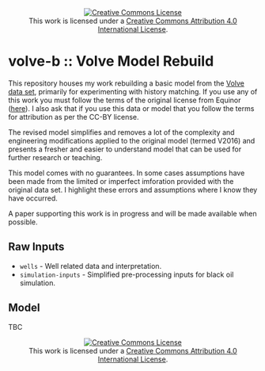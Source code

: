 
<d1>
    <center>
    <a rel="license" href="http://creativecommons.org/licenses/by/4.0/"><img alt="Creative Commons License" style="border-width:0" src="https://i.creativecommons.org/l/by/4.0/88x31.png" /></a><br />This work is licensed under a <a rel="license" href="http://creativecommons.org/licenses/by/4.0/">Creative Commons Attribution 4.0 International License</a>.
    </center>
</d1>

# volve-b :: Volve Model Rebuild

This repository houses my work rebuilding a basic model from the [Volve data set](https://www.equinor.com/en/how-and-why/digitalisation-in-our-dna/volve-field-data-village-download.html),
primarily for experimenting with history matching.
If you use any of this work you must follow the terms of the original license
from Equinor ([here](https://www.equinor.com/content/dam/statoil/documents/what-we-do/Equinor-HRS-Terms-and-conditions-for-licence-to-data-Volve.pdf)). I also ask that if you use this data or model that you follow the terms for attribution as per the CC-BY license.

The revised model simplifies and removes a lot of the complexity and engineering modifications applied to
the original model (termed V2016) and presents a fresher and easier to understand model that can
be used for further research or teaching.

This model comes with no guarantees. In some cases assumptions have been made from the limited or
imperfect imforation provided with the original data set. I highlight these errors and assumptions where I know they have occurred.

A paper supporting this work is in progress and will be made available when possible.


## Raw Inputs

 - `wells` - Well related data and interpretation.
 - `simulation-inputs` - Simplified pre-processing inputs for black oil simulation.


## Model

TBC


<d1>
    <center>
    <a rel="license" href="http://creativecommons.org/licenses/by/4.0/"><img alt="Creative Commons License" style="border-width:0" src="https://i.creativecommons.org/l/by/4.0/88x31.png" /></a><br />This work is licensed under a <a rel="license" href="http://creativecommons.org/licenses/by/4.0/">Creative Commons Attribution 4.0 International License</a>.
    </center>
</d1>
